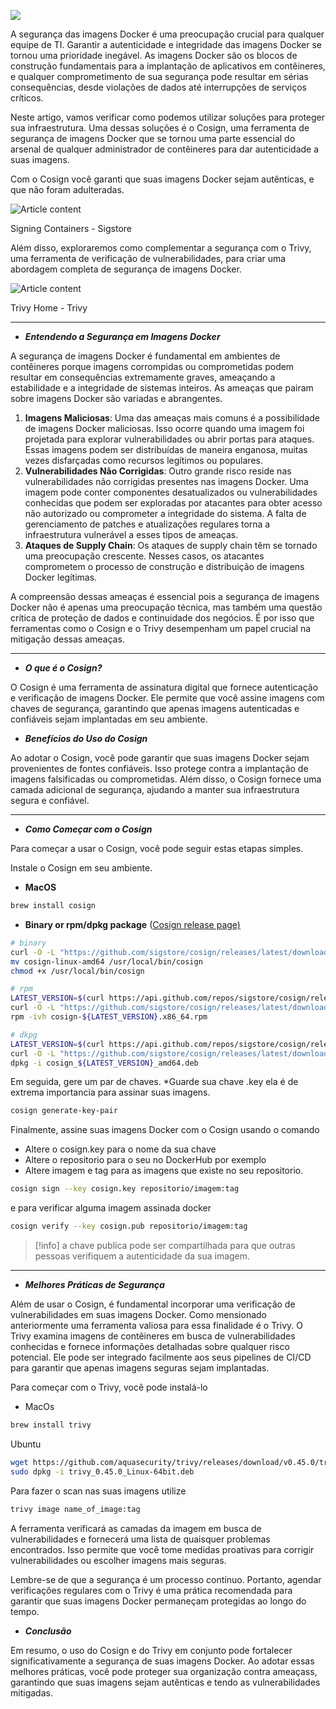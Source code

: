 ![](https://media.licdn.com/dms/image/v2/D4E12AQFgNMFMfdYHnA/article-cover_image-shrink_720_1280/article-cover_image-shrink_720_1280/0/1693557973466?e=1758758400&v=beta&t=7h4EVwvYmt7k-1ArSh7o1IUs3rYhN73Eqeb-BfSyfgU)

A segurança das imagens Docker é uma preocupação crucial para qualquer equipe de TI. Garantir a autenticidade e integridade das imagens Docker se tornou uma prioridade inegável. As imagens Docker são os blocos de construção fundamentais para a implantação de aplicativos em contêineres, e qualquer comprometimento de sua segurança pode resultar em sérias consequências, desde violações de dados até interrupções de serviços críticos.

Neste artigo, vamos verificar como podemos utilizar soluções para proteger sua infraestrutura. Uma dessas soluções é o Cosign, uma ferramenta de segurança de imagens Docker que se tornou uma parte essencial do arsenal de qualquer administrador de contêineres para dar autenticidade a suas imagens.

Com o Cosign você garanti que suas imagens Docker sejam autênticas, e que não foram adulteradas.

![Article content](https://media.licdn.com/dms/image/v2/D4E12AQEphSCuFt6o3w/article-inline_image-shrink_1500_2232/article-inline_image-shrink_1500_2232/0/1693560241827?e=1758758400&v=beta&t=kXQDGI9bhucEbQsRqr6y5GfObMJSnqIylp2nKAsvnY4)

Signing Containers - Sigstore

Além disso, exploraremos como complementar a segurança com o Trivy, uma ferramenta de verificação de vulnerabilidades, para criar uma abordagem completa de segurança de imagens Docker.

![Article content](https://media.licdn.com/dms/image/v2/D4E12AQHwGPoxwItGLQ/article-inline_image-shrink_1500_2232/article-inline_image-shrink_1500_2232/0/1693560312187?e=1758758400&v=beta&t=DcMGSYCsHFjTh1w1JpEjAxln7U0h6QN5ANrQsvjH-jI)

Trivy Home - Trivy

---

- **_Entendendo a Segurança em Imagens Docker_**

A segurança de imagens Docker é fundamental em ambientes de contêineres porque imagens corrompidas ou comprometidas podem resultar em consequências extremamente graves, ameaçando a estabilidade e a integridade de sistemas inteiros. As ameaças que pairam sobre imagens Docker são variadas e abrangentes.

1. **Imagens Maliciosas**: Uma das ameaças mais comuns é a possibilidade de imagens Docker maliciosas. Isso ocorre quando uma imagem foi projetada para explorar vulnerabilidades ou abrir portas para ataques. Essas imagens podem ser distribuídas de maneira enganosa, muitas vezes disfarçadas como recursos legítimos ou populares.
2. **Vulnerabilidades Não Corrigidas**: Outro grande risco reside nas vulnerabilidades não corrigidas presentes nas imagens Docker. Uma imagem pode conter componentes desatualizados ou vulnerabilidades conhecidas que podem ser exploradas por atacantes para obter acesso não autorizado ou comprometer a integridade do sistema. A falta de gerenciamento de patches e atualizações regulares torna a infraestrutura vulnerável a esses tipos de ameaças.
3. **Ataques de Supply Chain**: Os ataques de supply chain têm se tornado uma preocupação crescente. Nesses casos, os atacantes comprometem o processo de construção e distribuição de imagens Docker legítimas.

A compreensão dessas ameaças é essencial pois a segurança de imagens Docker não é apenas uma preocupação técnica, mas também uma questão crítica de proteção de dados e continuidade dos negócios. É por isso que ferramentas como o Cosign e o Trivy desempenham um papel crucial na mitigação dessas ameaças.

---

- **_O que é o Cosign?_**

O Cosign é uma ferramenta de assinatura digital que fornece autenticação e verificação de imagens Docker. Ele permite que você assine imagens com chaves de segurança, garantindo que apenas imagens autenticadas e confiáveis sejam implantadas em seu ambiente.

- **_Benefícios do Uso do Cosign_**

Ao adotar o Cosign, você pode garantir que suas imagens Docker sejam provenientes de fontes confiáveis. Isso protege contra a implantação de imagens falsificadas ou comprometidas. Além disso, o Cosign fornece uma camada adicional de segurança, ajudando a manter sua infraestrutura segura e confiável.

---

- **_Como Começar com o Cosign_**

Para começar a usar o Cosign, você pode seguir estas etapas simples.

Instale o Cosign em seu ambiente.

- **MacOS**

```zsh
brew install cosign
```

- **Binary or rpm/dpkg package** ([Cosign release page)](https://github.com/sigstore/cosign/releases/latest)

```zsh
# binary
curl -O -L "https://github.com/sigstore/cosign/releases/latest/download/cosign-linux-amd64"
mv cosign-linux-amd64 /usr/local/bin/cosign
chmod +x /usr/local/bin/cosign

# rpm
LATEST_VERSION=$(curl https://api.github.com/repos/sigstore/cosign/releases/latest | grep tag_name | cut -d : -f2 | tr -d "v\", ")
curl -O -L "https://github.com/sigstore/cosign/releases/latest/download/cosign-${LATEST_VERSION}.x86_64.rpm"
rpm -ivh cosign-${LATEST_VERSION}.x86_64.rpm

# dkpg
LATEST_VERSION=$(curl https://api.github.com/repos/sigstore/cosign/releases/latest | grep tag_name | cut -d : -f2 | tr -d "v\", ")
curl -O -L "https://github.com/sigstore/cosign/releases/latest/download/cosign_${LATEST_VERSION}_amd64.deb"
dpkg -i cosign_${LATEST_VERSION}_amd64.deb
```

Em seguida, gere um par de chaves. *Guarde sua chave .key ela é de extrema importancia para assinar suas imagens.

```zsh
cosign generate-key-pair
```

Finalmente, assine suas imagens Docker com o Cosign usando o comando

- Altere o cosign.key para o nome da sua chave
- Altere o repositorio para o seu no DockerHub por exemplo
- Altere imagem e tag para as imagens que existe no seu repositorio.

```zsh
cosign sign --key cosign.key repositorio/imagem:tag
```

e para verificar alguma imagem assinada docker

```zsh
cosign verify --key cosign.pub repositorio/imagem:tag
```

> [!info] a chave publica pode ser compartilhada para que outras pessoas verifiquem a autenticidade da sua imagem.

---

- **_Melhores Práticas de Segurança_**

Além de usar o Cosign, é fundamental incorporar uma verificação de vulnerabilidades em suas imagens Docker. Como mensionado anteriormente uma ferramenta valiosa para essa finalidade é o Trivy. O Trivy examina imagens de contêineres em busca de vulnerabilidades conhecidas e fornece informações detalhadas sobre qualquer risco potencial. Ele pode ser integrado facilmente aos seus pipelines de CI/CD para garantir que apenas imagens seguras sejam implantadas.

Para começar com o Trivy, você pode instalá-lo

- MacOs

```zsh
brew install trivy
```

Ubuntu

```zsh
wget https://github.com/aquasecurity/trivy/releases/download/v0.45.0/trivy_0.45.0_Linux-64bit.deb
sudo dpkg -i trivy_0.45.0_Linux-64bit.deb
```

Para fazer o scan nas suas imagens utilize

```zsh
trivy image name_of_image:tag
```

A ferramenta verificará as camadas da imagem em busca de vulnerabilidades e fornecerá uma lista de quaisquer problemas encontrados. Isso permite que você tome medidas proativas para corrigir vulnerabilidades ou escolher imagens mais seguras.

Lembre-se de que a segurança é um processo contínuo. Portanto, agendar verificações regulares com o Trivy é uma prática recomendada para garantir que suas imagens Docker permaneçam protegidas ao longo do tempo.

- **_Conclusão_**

Em resumo, o uso do Cosign e do Trivy em conjunto pode fortalecer significativamente a segurança de suas imagens Docker. Ao adotar essas melhores práticas, você pode proteger sua organização contra ameaçass, garantindo que suas imagens sejam autênticas e tendo as vulnerabilidades mitigadas.